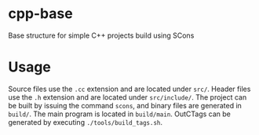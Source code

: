 cpp-base
========

Base structure for simple C++ projects build using SCons

# Usage

Source files use the `.cc` extension and are located under `src/`. Header files use the `.h` extension and are located under `src/include/`. The project can be built by issuing the command `scons`, and binary files are generated in `build/`. The main program is located in `build/main`. OutCTags can be generated by executing `./tools/build_tags.sh`.
